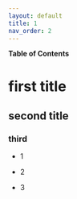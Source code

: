 ```yaml
---
layout: default
title: 1
nav_order: 2
---
```


<strong>Table of Contents</strong>

# first title

## second title

### third
- 1

- 2

- 3


